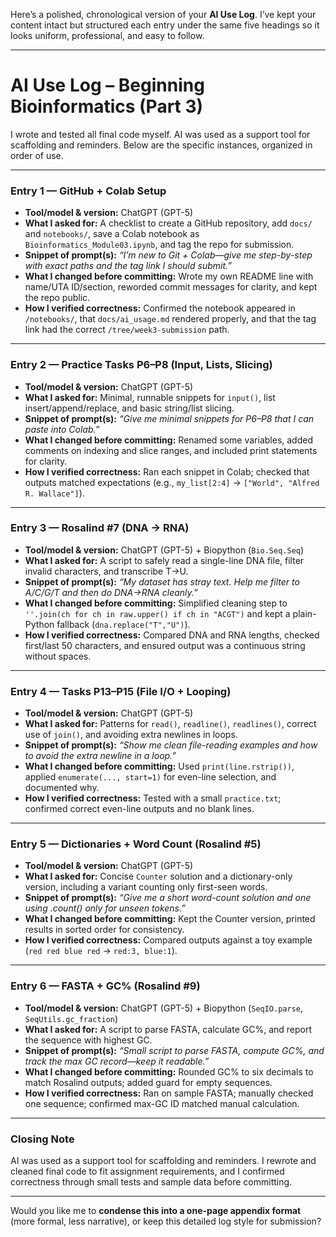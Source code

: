 Here’s a polished, chronological version of your **AI Use Log**. I’ve kept your content intact but structured each entry under the same five headings so it looks uniform, professional, and easy to follow.

---

# AI Use Log – Beginning Bioinformatics (Part 3)

I wrote and tested all final code myself. AI was used as a support tool for scaffolding and reminders. Below are the specific instances, organized in order of use.

---

### Entry 1 — GitHub + Colab Setup

* **Tool/model & version:** ChatGPT (GPT-5)
* **What I asked for:** A checklist to create a GitHub repository, add `docs/` and `notebooks/`, save a Colab notebook as `Bioinformatics_Module03.ipynb`, and tag the repo for submission.
* **Snippet of prompt(s):** *“I’m new to Git + Colab—give me step-by-step with exact paths and the tag link I should submit.”*
* **What I changed before committing:** Wrote my own README line with name/UTA ID/section, reworded commit messages for clarity, and kept the repo public.
* **How I verified correctness:** Confirmed the notebook appeared in `/notebooks/`, that `docs/ai_usage.md` rendered properly, and that the tag link had the correct `/tree/week3-submission` path.

---

### Entry 2 — Practice Tasks P6–P8 (Input, Lists, Slicing)

* **Tool/model & version:** ChatGPT (GPT-5)
* **What I asked for:** Minimal, runnable snippets for `input()`, list insert/append/replace, and basic string/list slicing.
* **Snippet of prompt(s):** *“Give me minimal snippets for P6–P8 that I can paste into Colab.”*
* **What I changed before committing:** Renamed some variables, added comments on indexing and slice ranges, and included print statements for clarity.
* **How I verified correctness:** Ran each snippet in Colab; checked that outputs matched expectations (e.g., `my_list[2:4]` → `["World", "Alfred R. Wallace"]`).

---

### Entry 3 — Rosalind #7 (DNA → RNA)

* **Tool/model & version:** ChatGPT (GPT-5) + Biopython (`Bio.Seq.Seq`)
* **What I asked for:** A script to safely read a single-line DNA file, filter invalid characters, and transcribe T→U.
* **Snippet of prompt(s):** *“My dataset has stray text. Help me filter to A/C/G/T and then do DNA→RNA cleanly.”*
* **What I changed before committing:** Simplified cleaning step to `''.join(ch for ch in raw.upper() if ch in "ACGT")` and kept a plain-Python fallback (`dna.replace("T","U")`).
* **How I verified correctness:** Compared DNA and RNA lengths, checked first/last 50 characters, and ensured output was a continuous string without spaces.

---

### Entry 4 — Tasks P13–P15 (File I/O + Looping)

* **Tool/model & version:** ChatGPT (GPT-5)
* **What I asked for:** Patterns for `read()`, `readline()`, `readlines()`, correct use of `join()`, and avoiding extra newlines in loops.
* **Snippet of prompt(s):** *“Show me clean file-reading examples and how to avoid the extra newline in a loop.”*
* **What I changed before committing:** Used `print(line.rstrip())`, applied `enumerate(..., start=1)` for even-line selection, and documented why.
* **How I verified correctness:** Tested with a small `practice.txt`; confirmed correct even-line outputs and no blank lines.

---

### Entry 5 — Dictionaries + Word Count (Rosalind #5)

* **Tool/model & version:** ChatGPT (GPT-5)
* **What I asked for:** Concise `Counter` solution and a dictionary-only version, including a variant counting only first-seen words.
* **Snippet of prompt(s):** *“Give me a short word-count solution and one using .count() only for unseen tokens.”*
* **What I changed before committing:** Kept the Counter version, printed results in sorted order for consistency.
* **How I verified correctness:** Compared outputs against a toy example (`red red blue red` → `red:3, blue:1`).

---

### Entry 6 — FASTA + GC% (Rosalind #9)

* **Tool/model & version:** ChatGPT (GPT-5) + Biopython (`SeqIO.parse`, `SeqUtils.gc_fraction`)
* **What I asked for:** A script to parse FASTA, calculate GC%, and report the sequence with highest GC.
* **Snippet of prompt(s):** *“Small script to parse FASTA, compute GC%, and track the max GC record—keep it readable.”*
* **What I changed before committing:** Rounded GC% to six decimals to match Rosalind outputs; added guard for empty sequences.
* **How I verified correctness:** Ran on sample FASTA; manually checked one sequence; confirmed max-GC ID matched manual calculation.

---

### Closing Note

AI was used as a support tool for scaffolding and reminders. I rewrote and cleaned final code to fit assignment requirements, and I confirmed correctness through small tests and sample data before committing.

---

Would you like me to **condense this into a one-page appendix format** (more formal, less narrative), or keep this detailed log style for submission?
